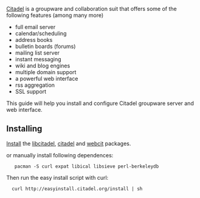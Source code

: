 [Citadel](http://www.citadel.org/) is a groupware and collaboration suit that offers some of the following features (among many more)

*   full email server
*   calendar/scheduling
*   address books
*   bulletin boards (forums)
*   mailing list server
*   instant messaging
*   wiki and blog engines
*   multiple domain support
*   a powerful web interface
*   rss aggregation
*   SSL support

This guide will help you install and configure Citadel groupware server and web interface.

## Installing

[Install](/index.php/Install "Install") the [libcitadel](https://aur.archlinux.org/packages/libcitadel/), [citadel](https://aur.archlinux.org/packages/citadel/) and [webcit](https://aur.archlinux.org/packages/webcit/) packages.

or manually install following dependences:

```
   pacman -S curl expat libical libsieve perl-berkeleydb

```

Then run the easy install script with curl:

```
  curl http://easyinstall.citadel.org/install | sh

```
